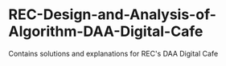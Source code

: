 # REC-Design-and-Analysis-of-Algorithm-DAA-Digital-Cafe
 Contains solutions and explanations for REC's DAA Digital Cafe
